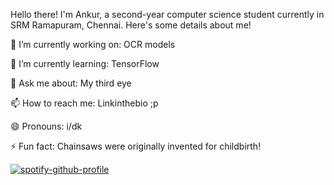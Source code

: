 Hello there! I'm Ankur, a second-year computer science student currently in SRM Ramapuram, Chennai. Here's some details about me!

🔭 I’m currently working on: OCR models

🌱 I’m currently learning: TensorFlow

💬 Ask me about: My third eye 

📫 How to reach me: Linkinthebio ;p

😄 Pronouns: i/dk

⚡ Fun fact: Chainsaws were originally invented for childbirth!

[![spotify-github-profile](https://spotify-github-profile.kittinanx.com/api/view?uid=p9sswfd8w03tnz3vwp5uqroht&cover_image=true&theme=novatorem&show_offline=false&background_color=121212&interchange=false&bar_color=53b14f&bar_color_cover=false)](https://github.com/kittinan/spotify-github-profile)
